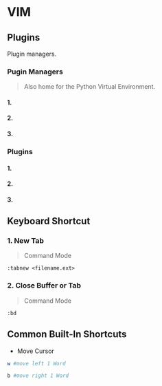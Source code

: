 # VIM

## Plugins

Plugin managers.

### Pugin Managers

> Also home for the Python Virtual Environment.

#### 1.

#### 2.

#### 3.

### Plugins

#### 1.

#### 2.

#### 3.

## Keyboard Shortcut

### 1. New Tab

> Command Mode

```
:tabnew <filename.ext>
```

### 2. Close Buffer or Tab

> Command Mode

```
:bd
```

## Common Built-In Shortcuts

- Move Cursor

```bash
w #move left 1 Word
```

```bash
b #move right 1 Word
```
